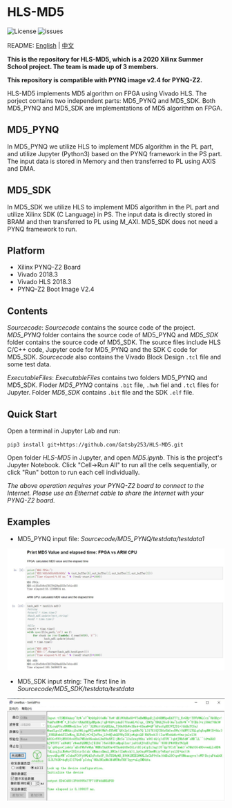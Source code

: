 # HLS-MD5

![License](https://img.shields.io/github/license/Gatsby253/HLS-MD5) ![issues](https://img.shields.io/github/issues/Gatsby253/HLS-MD5)

README: [English](https://github.com/Gatsby253/HLS-MD5/blob/master/README.md) | [中文](https://github.com/Gatsby253/HLS-MD5/blob/master/README-zh.md)

**This is the repository for HLS-MD5, which is a 2020 Xilinx Summer School project. The team is made up of 3 members.**

**This repository is compatible with PYNQ image v2.4 for PYNQ-Z2.**

HLS-MD5 implements MD5 algorithm on FPGA using Vivado HLS. The porject contains two independent parts: MD5_PYNQ and MD5_SDK. Both MD5_PYNQ and MD5_SDK are implementations of MD5 algorithm on FPGA.

## MD5_PYNQ
In MD5_PYNQ we utilize HLS to implement MD5 algorithm in the PL part, and utilize Jupyter (Python3) based on the PYNQ framework in the PS part. The input data is stored in Memory and then transferred to PL using AXIS and DMA.

## MD5_SDK
In MD5_SDK we utilize HLS to implement MD5 algorithm in the PL part and utilize Xilinx SDK (C Language) in PS. The input data is directly stored in BRAM and then transferred to PL using M_AXI. MD5_SDK does not need a PYNQ framework to run.

## Platform
- Xilinx PYNQ-Z2 Board
- Vivado 2018.3
- Vivado HLS 2018.3
- PYNQ-Z2 Boot Image V2.4 

## Contents
*Sourcecode*: *Sourcecode* contains the source code of the project. *MD5_PYNQ* folder contains the source code of MD5_PYNQ and *MD5_SDK* folder contains the source code of MD5_SDK. The source files include HLS C/C++ code, Jupyter code for MD5_PYNQ and the SDK C code for MD5_SDK. *Sourcecode* also contains the Vivado Block Design `.tcl` file and some test data.

*ExecutableFiles*: *ExecutableFiles* contains two folders MD5_PYNQ and MD5_SDK. Floder *MD5_PYNQ* contains `.bit` file, `.hwh` fiel and `.tcl` files for Jupyter. Folder *MD5_SDK* contains `.bit` file and the SDK `.elf` file.

## Quick Start
Open a terminal in Jupyter Lab and run:

`pip3 install git+https://github.com/Gatsby253/HLS-MD5.git`

Open folder *HLS-MD5* in Jupyter, and open *MD5.ipynb*. This is the project's Jupyter Notebook. Click "Cell->Run All" to run all the cells sequentially, or click "Run" botton to run each cell individually.

*The above operation requires your PYNQ-Z2 board to connect to the Internet. Please use an Ethernet cable to share the Internet with your PYNQ-Z2 board.*
## Examples
- MD5_PYNQ input file: *Sourcecode/MD5_PYNQ/testdata/testdata1* 
<p align="center">
<img src ="./Images/pic1.jpg">
</p>

- MD5_SDK input string: The first line in *Sourcecode/MD5_SDK/testdata/testdata* 
<p align="center">
<img src ="./Images/pic2.jpg">
</p>

